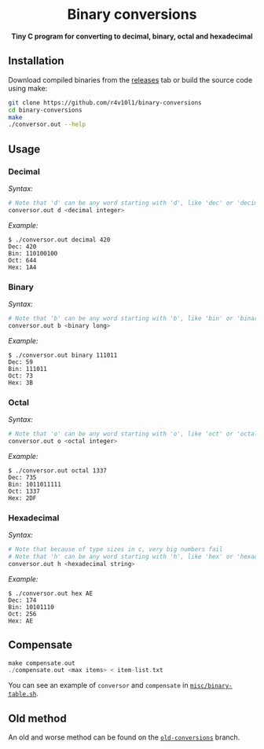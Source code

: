 <div align="center">
    <h1>Binary conversions</h1>
    <b>Tiny C program for converting to decimal, binary, octal and hexadecimal</b>
</div>

## Installation
Download compiled binaries from the [releases](https://github.com/r4v10l1/binary-conversions/releases/latest) tab or build the source code using make:
```bash
git clone https://github.com/r4v10l1/binary-conversions
cd binary-conversions
make
./conversor.out --help
```

## Usage

### Decimal
*Syntax:*
```bash
# Note that 'd' can be any word starting with 'd', like 'dec' or 'decimal'
conversor.out d <decimal integer>
```

*Example:*
```console
$ ./conversor.out decimal 420
Dec: 420
Bin: 110100100
Oct: 644
Hex: 1A4
```

### Binary
*Syntax:*
```bash
# Note that 'b' can be any word starting with 'b', like 'bin' or 'binary'
conversor.out b <binary long>
```

*Example:*
```console
$ ./conversor.out binary 111011
Dec: 59
Bin: 111011
Oct: 73
Hex: 3B
```

### Octal
*Syntax:*
```bash
# Note that 'o' can be any word starting with 'o', like 'oct' or 'octal'
conversor.out o <octal integer>
```

*Example:*
```console
$ ./conversor.out octal 1337
Dec: 735
Bin: 1011011111
Oct: 1337
Hex: 2DF
```

### Hexadecimal
*Syntax:*
```bash
# Note that because of type sizes in c, very big numbers fail
# Note that 'h' can be any word starting with 'h', like 'hex' or 'hexadecimal'
conversor.out h <hexadecimal string>
```

*Example:*
```console
$ ./conversor.out hex AE
Dec: 174
Bin: 10101110
Oct: 256
Hex: AE
```

## Compensate
```c
make compensate.out
./compensate.out <max items> < item-list.txt
```

You can see an example of `conversor` and `compensate` in [`misc/binary-table.sh`](misc/binary-table.sh).

## Old method
An old and worse method can be found on the [`old-conversions`](https://github.com/r4v10l1/binary-conversions/tree/old-conversions) branch.


